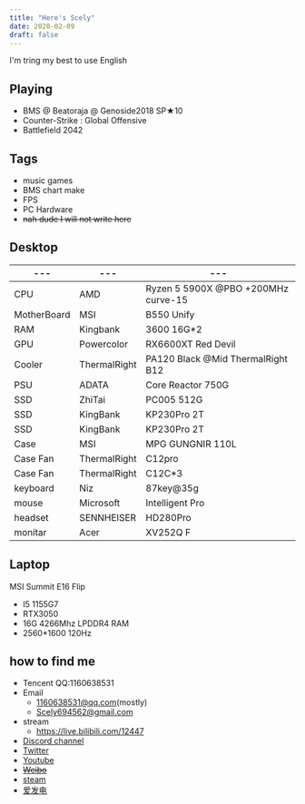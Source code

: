 ```yaml
---
title: "Here's Scely"
date: 2020-02-09
draft: false
---
```


  I'm tring my best to use English

<!--more-->

## Playing
- BMS @ Beatoraja @ Genoside2018 SP★10
- Counter-Strike : Global Offensive
- Battlefield 2042

## Tags
- music games
- BMS chart make
- FPS
- PC Hardware
- ~~nah dude I will not write here~~

## Desktop

---|---|---
---|---|---
CPU | AMD | Ryzen 5 5900X @PBO +200MHz curve-15
MotherBoard | MSI | B550 Unify
RAM | Kingbank | 3600 16G*2
GPU  | Powercolor | RX6600XT Red Devil
Cooler | ThermalRight | PA120 Black @Mid ThermalRight B12 
PSU | ADATA | Core Reactor 750G
SSD | ZhiTai | PC005 512G
SSD | KingBank | KP230Pro 2T
SSD | KingBank | KP230Pro 2T
Case | MSI | MPG GUNGNIR 110L
Case Fan | ThermalRight | C12pro
Case Fan | ThermalRight | C12C*3
keyboard | Niz | 87key@35g
mouse | Microsoft | Intelligent Pro
headset | SENNHEISER | HD280Pro
monitar | Acer | XV252Q F



## Laptop

MSI Summit E16 Flip
- I5 1155G7
- RTX3050
- 16G 4266Mhz LPDDR4 RAM
- 2560*1600 120Hz


## how to find me

- Tencent QQ:1160638531
- Email
  - 1160638531@qq.com(mostly)
  - Scely694562@gmail.com
- stream
  - https://live.bilibili.com/12447
- [Discord channel](discord.gg/9mp6h6W)
- [Twitter](https://twitter.com/Scelytheboomer)
- [Youtube](https://www.youtube.com/channel/UCEuWgIRKyeApO6dxfca5xOg)
- ~~[Weibo](https://weibo.com/2485089434/profile)~~
- [steam](https://steamcommunity.com/id/ScelyM/)
- [爱发电](https://afdian.net/@Scely)